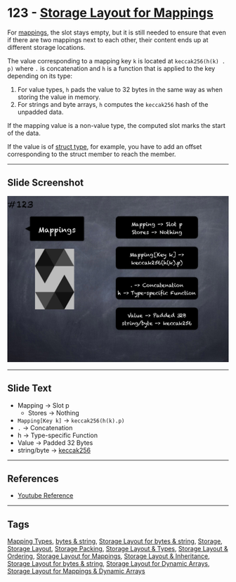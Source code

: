# 123 - [Storage Layout for Mappings](Storage%20Layout%20for%20Mappings.md)
For [mappings](../2.%20Solidity%20101/Mapping%20Types.md), the slot stays empty, but it is still needed to ensure that even if there are two mappings next to each other, their content ends up at different storage locations. 

The value corresponding to a mapping key `k` is located at `keccak256(h(k) . p)` where `.` is concatenation and `h` is a function that is applied to the key depending on its type: 

1. For value types, `h` pads the value to 32 bytes in the same way as when storing the value in memory.
2. For strings and byte arrays, `h` computes the `keccak256` hash of the unpadded data. 

If the mapping value is a non-value type, the computed slot marks the start of the data. 

If the value is of [struct type](../2.%20Solidity%20101/Struct%20Types.md), for example, you have to add an offset corresponding to the struct member to reach the member.

___
## Slide Screenshot
![123.png](../../images/solidity201/123.png)
___
## Slide Text
- Mapping -> Slot p
	- Stores -> Nothing
- `Mapping[Key k]` -> `keccak256(h(k).p)`
- `.` -> Concatenation
- h -> Type-specific Function
- Value -> Padded 32 Bytes
- string/byte -> [keccak256](../1.%20Ethereum101/Keccak256.md)
___
## References
- [Youtube Reference](https://youtu.be/TqMIbouwePE?t=159)
___
## Tags
[Mapping Types](../2.%20Solidity%20101/Mapping%20Types.md), [bytes & string](../2.%20Solidity%20101/bytes%20&%20string.md), [Storage Layout for bytes & string](Storage%20Layout%20for%20bytes%20&%20string.md), [Storage](../1.%20Ethereum101/Storage.md), [Storage Layout](Storage%20Layout.md), [Storage Packing](Storage%20Packing.md), [Storage Layout & Types](Storage%20Layout%20&%20Types.md), [Storage Layout & Ordering](Storage%20Layout%20&%20Ordering.md), [Storage Layout for Mappings](Storage%20Layout%20for%20Mappings.md), [Storage Layout & Inheritance](Storage%20Layout%20&%20Inheritance.md), [Storage Layout for bytes & string](Storage%20Layout%20for%20bytes%20&%20string.md), [Storage Layout for Dynamic Arrays](Storage%20Layout%20for%20Dynamic%20Arrays.md), [Storage Layout for Mappings & Dynamic Arrays](Storage%20Layout%20for%20Mappings%20&%20Dynamic%20Arrays.md)